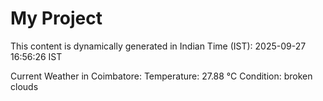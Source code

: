 # My Project

This content is dynamically generated in Indian Time (IST): 2025-09-27 16:56:26 IST


Current Weather in Coimbatore:
Temperature: 27.88 °C
Condition: broken clouds
